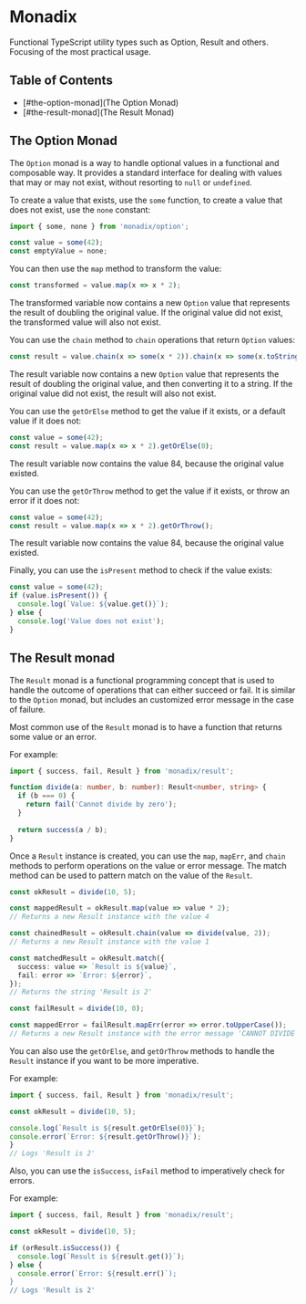 # Monadix

Functional TypeScript utility types such as Option, Result and others. Focusing of the most practical usage.

## Table of Contents

- [#the-option-monad](The Option Monad)
- [#the-result-monad](The Result Monad)

## The Option Monad

The `Option` monad is a way to handle optional values in a functional and composable way. It provides a standard interface for dealing with values that may or may not exist, without resorting to `null` or `undefined`.

To create a value that exists, use the `some` function, to create a value that does not exist, use the `none` constant:

```ts
import { some, none } from 'monadix/option';

const value = some(42);
const emptyValue = none;
```

You can then use the `map` method to transform the value:

```ts
const transformed = value.map(x => x * 2);
```

The transformed variable now contains a new `Option` value that represents the result of doubling the original value. If the original value did not exist, the transformed value will also not exist.

You can use the `chain` method to `chain` operations that return `Option` values:

```ts
const result = value.chain(x => some(x * 2)).chain(x => some(x.toString()));
```

The result variable now contains a new `Option` value that represents the result of doubling the original value, and then converting it to a string. If the original value did not exist, the result will also not exist.

You can use the `getOrElse` method to get the value if it exists, or a default value if it does not:

```ts
const value = some(42);
const result = value.map(x => x * 2).getOrElse(0);
```

The result variable now contains the value 84, because the original value existed.

You can use the `getOrThrow` method to get the value if it exists, or throw an error if it does not:

```ts
const value = some(42);
const result = value.map(x => x * 2).getOrThrow();
```

The result variable now contains the value 84, because the original value existed.

Finally, you can use the `isPresent` method to check if the value exists:

```ts
const value = some(42);
if (value.isPresent()) {
  console.log(`Value: ${value.get()}`);
} else {
  console.log('Value does not exist');
}
```

## The Result monad

The `Result` monad is a functional programming concept that is used to handle the outcome of operations that can either succeed or fail. It is similar to the `Option` monad, but includes an customized error message in the case of failure.

Most common use of the `Result` monad is to have a function that returns some value or an error.

For example:

```ts
import { success, fail, Result } from 'monadix/result';

function divide(a: number, b: number): Result<number, string> {
  if (b === 0) {
    return fail('Cannot divide by zero');
  }
  
  return success(a / b);
}
```

Once a `Result` instance is created, you can use the `map`, `mapErr`, and `chain` methods to perform operations on the value or error message. The match method can be used to pattern match on the value of the `Result`.

```ts
const okResult = divide(10, 5);

const mappedResult = okResult.map(value => value * 2);
// Returns a new Result instance with the value 4

const chainedResult = okResult.chain(value => divide(value, 2));
// Returns a new Result instance with the value 1

const matchedResult = okResult.match({
  success: value => `Result is ${value}`,
  fail: error => `Error: ${error}`,
});
// Returns the string 'Result is 2'

const failResult = divide(10, 0);

const mappedError = failResult.mapErr(error => error.toUpperCase());
// Returns a new Result instance with the error message 'CANNOT DIVIDE BY ZERO'
```

You can also use the `getOrElse`, and `getOrThrow` methods to handle the `Result` instance if you want to be more imperative.

For example:

```ts
import { success, fail, Result } from 'monadix/result';

const okResult = divide(10, 5);

console.log(`Result is ${result.getOrElse(0)}`);
console.error(`Error: ${result.getOrThrow()}`);
}
// Logs 'Result is 2'
```

Also, you can use the `isSuccess`, `isFail` method to imperatively check for errors.

For example:

```ts
import { success, fail, Result } from 'monadix/result';

const okResult = divide(10, 5);

if (orResult.isSuccess()) {
  console.log(`Result is ${result.get()}`);
} else {
  console.error(`Error: ${result.err()`);
}
// Logs 'Result is 2'
```
